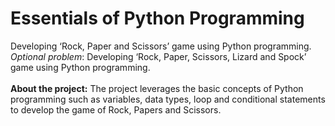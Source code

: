 # Essentials of Python Programming
Developing ‘Rock, Paper and Scissors’ game using Python programming.<br>
<i>Optional problem</i>:
Developing ‘Rock, Paper, Scissors, Lizard and Spock’ game using Python programming.
<br><br>
<b>About the project:</b> The project leverages the basic concepts of Python programming such as variables, data types, loop and conditional statements to develop the game of Rock, Papers and Scissors.

